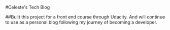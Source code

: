 #Celeste's Tech Blog 

##Built this project for a front end course through Udacity. And will continue to use as a personal blog following my journey of becoming a developer. 

